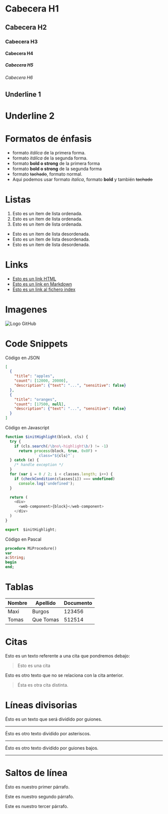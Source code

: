 # Cabecera H1
## Cabecera H2
### Cabecera H3
#### Cabecera H4
##### Cabecera H5
###### Cabecera H6

Underline 1
-----------

Underline 2
===========

# Formatos de énfasis
- formato *itálica* de la primera forma.
- formato _itálica_ de la segunda forma.
- formato **bold o strong** de la primera forma
- formato __bold o strong__ de la segunda forma
- formato ~~tachado~~, formato normal.
- Aqui podemos usar formato *italica*, formato **bold** y también ~~tachado~~

# Listas
1. Esto es un item de lista ordenada.
2. Esto es un item de lista ordenada.
3. Esto es un item de lista ordenada.
- Esto es un item de lista desordenada.
- Esto es un item de lista desordenada.
- Esto es un item de lista desordenada.

# Links
- <a href="http://www.google.com">Esto es un link HTML</a>
- [Esto es un link en Markdown](http://wwww.google.com)
- [Esto es un link al fichero index](index.html)

# Imagenes
![Logo GitHub](https://cdn.pixabay.com/photo/2017/08/05/11/24/logo-2582757_960_720.png)

# Code Snippets

Código en JSON
```JSON
[
  {
    "title": "apples",
    "count": [12000, 20000],
    "description": {"text": "...", "sensitive": false}
  },
  {
    "title": "oranges",
    "count": [17500, null],
    "description": {"text": "...", "sensitive": false}
  }
]
```

Código en Javascript
```JavaScript
function $initHighlight(block, cls) {
  try {
    if (cls.search(/\bno\-highlight\b/) != -1)
      return process(block, true, 0x0F) +
             ` class="${cls}"`;
  } catch (e) {
    /* handle exception */
  }
  for (var i = 0 / 2; i < classes.length; i++) {
    if (checkCondition(classes[i]) === undefined)
      console.log('undefined');
  }

  return (
    <div>
      <web-component>{block}</web-component>
    </div>
  )
}

export  $initHighlight;
```

Código en Pascal

```Pascal
procedure MiProcedure()
var
a:String;
begin
end;
```

# Tablas
| Nombre | Apellido  | Documento |
| ------ | --------  | --------- |
| Maxi   | Burgos    | 123456    |
| Tomas  | Que Tomas | 512514    |

# Citas

Esto es un texto referente a una cita que pondremos debajo:

> Esto es una cita

Esto es otro texto que no se relaciona con la cita anterior.

> Ésta es otra cita distinta.

# Líneas divisorias

Ésto es un texto que será dividido por guiones.

---
Ésto es otro texto dividido por asteriscos.

***

Ésto es otro texto dividido por guiones bajos.

___

# Saltos de línea

Ésto es nuestro primer párrafo.

Este es nuestro segundo párrafo.

Este es nuestro tercer párrafo.